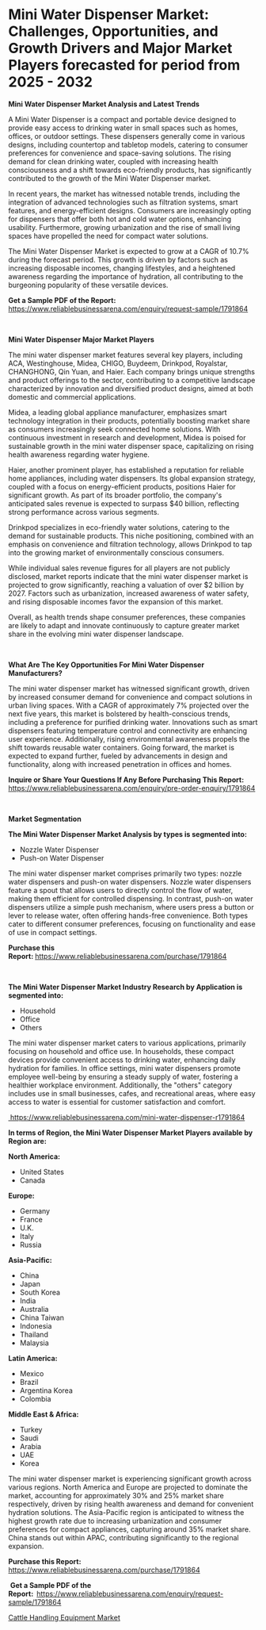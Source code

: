 <p><h1>Mini Water Dispenser Market: Challenges, Opportunities, and Growth Drivers and Major Market Players forecasted for period from 2025 - 2032</h1></p><p><strong>Mini Water Dispenser Market Analysis and Latest Trends</strong></p>
<p><p>A Mini Water Dispenser is a compact and portable device designed to provide easy access to drinking water in small spaces such as homes, offices, or outdoor settings. These dispensers generally come in various designs, including countertop and tabletop models, catering to consumer preferences for convenience and space-saving solutions. The rising demand for clean drinking water, coupled with increasing health consciousness and a shift towards eco-friendly products, has significantly contributed to the growth of the Mini Water Dispenser market.</p><p>In recent years, the market has witnessed notable trends, including the integration of advanced technologies such as filtration systems, smart features, and energy-efficient designs. Consumers are increasingly opting for dispensers that offer both hot and cold water options, enhancing usability. Furthermore, growing urbanization and the rise of small living spaces have propelled the need for compact water solutions.</p><p>The Mini Water Dispenser Market is expected to grow at a CAGR of 10.7% during the forecast period. This growth is driven by factors such as increasing disposable incomes, changing lifestyles, and a heightened awareness regarding the importance of hydration, all contributing to the burgeoning popularity of these versatile devices.</p></p>
<p><strong>Get a Sample PDF of the Report:&nbsp;</strong> <a href="https://www.reliablebusinessarena.com/enquiry/request-sample/1791864?utm_campaign=3314&utm_medium=2&utm_source=Github&utm_content=ia&utm_term=09042025&utm_id=mini-water-dispenser">https://www.reliablebusinessarena.com/enquiry/request-sample/1791864</a></p>
<p>&nbsp;</p>
<p><strong>Mini Water Dispenser Major Market Players</strong></p>
<p><p>The mini water dispenser market features several key players, including ACA, Westinghouse, Midea, CHIGO, Buydeem, Drinkpod, Royalstar, CHANGHONG, Qin Yuan, and Haier. Each company brings unique strengths and product offerings to the sector, contributing to a competitive landscape characterized by innovation and diversified product designs, aimed at both domestic and commercial applications.</p><p>Midea, a leading global appliance manufacturer, emphasizes smart technology integration in their products, potentially boosting market share as consumers increasingly seek connected home solutions. With continuous investment in research and development, Midea is poised for sustainable growth in the mini water dispenser space, capitalizing on rising health awareness regarding water hygiene.</p><p>Haier, another prominent player, has established a reputation for reliable home appliances, including water dispensers. Its global expansion strategy, coupled with a focus on energy-efficient products, positions Haier for significant growth. As part of its broader portfolio, the company's anticipated sales revenue is expected to surpass $40 billion, reflecting strong performance across various segments.</p><p>Drinkpod specializes in eco-friendly water solutions, catering to the demand for sustainable products. This niche positioning, combined with an emphasis on convenience and filtration technology, allows Drinkpod to tap into the growing market of environmentally conscious consumers.</p><p>While individual sales revenue figures for all players are not publicly disclosed, market reports indicate that the mini water dispenser market is projected to grow significantly, reaching a valuation of over $2 billion by 2027. Factors such as urbanization, increased awareness of water safety, and rising disposable incomes favor the expansion of this market.</p><p>Overall, as health trends shape consumer preferences, these companies are likely to adapt and innovate continuously to capture greater market share in the evolving mini water dispenser landscape.</p></p>
<p>&nbsp;</p>
<p><strong>What Are The Key Opportunities For Mini Water Dispenser Manufacturers?</strong></p>
<p><p>The mini water dispenser market has witnessed significant growth, driven by increased consumer demand for convenience and compact solutions in urban living spaces. With a CAGR of approximately 7% projected over the next five years, this market is bolstered by health-conscious trends, including a preference for purified drinking water. Innovations such as smart dispensers featuring temperature control and connectivity are enhancing user experience. Additionally, rising environmental awareness propels the shift towards reusable water containers. Going forward, the market is expected to expand further, fueled by advancements in design and functionality, along with increased penetration in offices and homes.</p></p>
<p><strong>Inquire or Share Your Questions If Any Before Purchasing This Report:</strong> <a href="https://www.reliablebusinessarena.com/enquiry/pre-order-enquiry/1791864?utm_campaign=3314&utm_medium=2&utm_source=Github&utm_content=ia&utm_term=09042025&utm_id=mini-water-dispenser">https://www.reliablebusinessarena.com/enquiry/pre-order-enquiry/1791864</a></p>
<p>&nbsp;</p>
<p><strong>Market Segmentation</strong></p>
<p><strong>The Mini Water Dispenser Market Analysis by types is segmented into:</strong></p>
<p><ul><li>Nozzle Water Dispenser</li><li>Push-on Water Dispenser</li></ul></p>
<p><p>The mini water dispenser market comprises primarily two types: nozzle water dispensers and push-on water dispensers. Nozzle water dispensers feature a spout that allows users to directly control the flow of water, making them efficient for controlled dispensing. In contrast, push-on water dispensers utilize a simple push mechanism, where users press a button or lever to release water, often offering hands-free convenience. Both types cater to different consumer preferences, focusing on functionality and ease of use in compact settings.</p></p>
<p><strong>Purchase this Report:&nbsp;</strong><a href="https://www.reliablebusinessarena.com/purchase/1791864?utm_campaign=3314&utm_medium=2&utm_source=Github&utm_content=ia&utm_term=09042025&utm_id=mini-water-dispenser">https://www.reliablebusinessarena.com/purchase/1791864</a></p>
<p>&nbsp;</p>
<p><strong>The Mini Water Dispenser Market Industry Research by Application is segmented into:</strong></p>
<p><ul><li>Household</li><li>Office</li><li>Others</li></ul></p>
<p><p>The mini water dispenser market caters to various applications, primarily focusing on household and office use. In households, these compact devices provide convenient access to drinking water, enhancing daily hydration for families. In office settings, mini water dispensers promote employee well-being by ensuring a steady supply of water, fostering a healthier workplace environment. Additionally, the "others" category includes use in small businesses, cafes, and recreational areas, where easy access to water is essential for customer satisfaction and comfort.</p></p>
<p><a href="https://www.reliablebusinessarena.com/mini-water-dispenser-r1791864?utm_campaign=3314&utm_medium=2&utm_source=Github&utm_content=ia&utm_term=09042025&utm_id=mini-water-dispenser">&nbsp;https://www.reliablebusinessarena.com/mini-water-dispenser-r1791864</a></p>
<p><strong>In terms of Region, the Mini Water Dispenser Market Players available by Region are:</strong></p>
<p>
    <p> <strong> North America: </strong>
        <ul>
            <li>United States</li>
            <li>Canada</li>
        </ul>
        </p> 
    <p> <strong> Europe: </strong>
        <ul>
            <li>Germany</li>
            <li>France</li>
            <li>U.K.</li>
            <li>Italy</li>
            <li>Russia</li>
        </ul>
        </p> 
    <p> <strong> Asia-Pacific: </strong>
        <ul>
            <li>China</li>
            <li>Japan</li>
            <li>South Korea</li>
            <li>India</li>
            <li>Australia</li>
            <li>China Taiwan</li>
            <li>Indonesia</li>
            <li>Thailand</li>
            <li>Malaysia</li>
        </ul>
        </p> 
    <p> <strong> Latin America: </strong>
        <ul>
            <li>Mexico</li>
            <li>Brazil</li>
            <li>Argentina Korea</li>
            <li>Colombia</li>
        </ul>
        </p> 
    <p> <strong> Middle East & Africa: </strong>
        <ul>
            <li>Turkey</li>
            <li>Saudi</li>
            <li>Arabia</li>
            <li>UAE</li>
            <li>Korea</li>
        </ul>
    </p>
    </p>
<p><p>The mini water dispenser market is experiencing significant growth across various regions. North America and Europe are projected to dominate the market, accounting for approximately 30% and 25% market share respectively, driven by rising health awareness and demand for convenient hydration solutions. The Asia-Pacific region is anticipated to witness the highest growth rate due to increasing urbanization and consumer preferences for compact appliances, capturing around 35% market share. China stands out within APAC, contributing significantly to the regional expansion.</p></p>
<p><strong>Purchase this Report: </strong><a href="https://www.reliablebusinessarena.com/purchase/1791864?utm_campaign=3314&utm_medium=2&utm_source=Github&utm_content=ia&utm_term=09042025&utm_id=mini-water-dispenser">https://www.reliablebusinessarena.com/purchase/1791864</a></p>
<p>&nbsp;<strong>Get a Sample PDF of the Report:&nbsp;&nbsp;</strong><a href="https://www.reliablebusinessarena.com/enquiry/request-sample/1791864?utm_campaign=3314&utm_medium=2&utm_source=Github&utm_content=ia&utm_term=09042025&utm_id=mini-water-dispenser">https://www.reliablebusinessarena.com/enquiry/request-sample/1791864</a></p>
<p><strong></strong></p>
<p><p><a href="https://github.com/lefiobakali/Market-Research-Report-List-1/blob/main/cattle-handling-equipment-market.md?utm_campaign=3314&utm_medium=2&utm_source=Github&utm_content=ia&utm_term=09042025&utm_id=mini-water-dispenser">Cattle Handling Equipment Market</a></p></p>